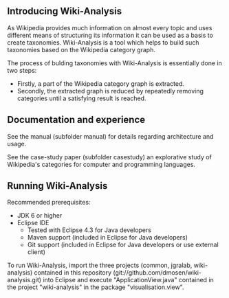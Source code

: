 ## Introducing Wiki-Analysis

As Wikipedia provides much information on almost every topic and uses different means of 
structuring its information it can be used as a basis to create taxonomies. Wiki-Analysis 
is a tool which helps to build such taxonomies based on the Wikipedia category graph.

The process of bulding taxonomies with Wiki-Analysis is essentially done in two steps:
* Firstly, a part of the Wikipedia category graph is extracted.
* Secondly, the extracted graph is reduced by repeatedly removing categories until a 
satisfying result is reached.

## Documentation and experience

See the manual (subfolder manual) for details regarding architecture and usage.

See the case-study paper (subfolder casestudy) an explorative study of Wikipedia's categories for computer and programming languages.

## Running Wiki-Analysis

Recommended prerequisites:
* JDK 6 or higher
* Eclipse IDE 
    * Tested with Eclipse 4.3 for Java developers
    * Maven support (included in Eclipse for Java developers)
    * Git support (included in Eclipse for Java developers or use external client)

To run Wiki-Analysis, import the three projects (common, jgralab, wiki-analysis) contained in this repository (git://github.com/dmosen/wiki-analysis.git) into Eclipse and execute 
"ApplicationView.java" contained in the project "wiki-analysis" in the package
"visualisation.view".
